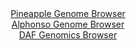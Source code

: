 <div id="Pineapple_Genome_Browser" align="center">
  <a href="https://igv.org/app/?sessionURL=blob:zZJdb5swGIX_i6VWnUQAQ4CAFE1pm65t.pmP0g9VyIAhToxNbYckjfLf50WbdtNJzcWmSb6wX732e87xswENFpJwBiLgmNAzIQQGkFO.HKGqpvgGVViCqEBUYgMIXGCBWYZBtAEFkgpNhlf65lSpWkaWRVTdqhAruSldE1XonTO0lGbGK.uEU4pSLpDiQlrHAjXcImXTWuIU1bWpZ7umZ.VIIQvResqZ5FaNWZks9XvJr1JSYsYrnFQLqshOQKL1aI25WaCvvXjUyzIs5QCvL_Jub3DRe3D7k.dv_snz5PY8nvjx4YiUDKmFwN2TYXXgHLf9hxSf9Ydv520WXt7V9.714ywuD9zTw_6qJgLLLgxgx_VtCH0dDWE5Xv1PrvUiezqncKryq2LuDmYxmso71ii8ejj2vFnnQ98B2BqA8myhSQDZVAQRtA3X9g3P8Vs_trBj2Hao0xGcgOjl1QBKoGyu2182QK1rzQuQ.G2xQ8cAXORYgKgV2nYAw9Dx2kHbDkO4NTZgIejfi_ZsMgwD2.k5jp8UhCoNc55IVksTMWY2WWGW73tmOV7dzm6Yew_HT7TzNHn0U5iP8zkdX8__kKUB9Ojd92mjn1H0T6j7jBBTpfuihuardN4PRf8UBZdZvhrF.fM97q9dj38YT0eb3S.agosKKd2vK_r4k7YGCYKY0oWGSJISStQ61inyJYig42poQcYp1xQCUaZHtmEb0LO__IbT3b5uvwM-">Pineapple Genome Browser</a>
</div>
<div id="Alphonso_Genome_Browser" align="center">
  <a href="https://igv.org/app/?sessionURL=blob:zZJfb5swFMW_i6VWm0TAQAIBqZogf9q0aRslY1lTVciAIU7BprYJbaJ893rVpr2sUvOwaZIf7Ktr33OOf3uwxVwQRoEPLN3s6aYJNCDWrF2gqi7xDaqwAH6OSoE1wHGOOaYpBv4e5EhIFM2n6uZaylr4hkFk3akQLZgubB1VaMcoaoWessoYsLJECeNIMi6MkKMtM0ix7bQ4QXWtq9m23jMyJJGBynrNqGBGjWkRt.q9.FcpLjBlFY6rppTkTUCs9CiNmZ6jL8FyEaQpFuIKv0yys.BqEnyzR9Hq3BmsotuLZeQsTxekoEg2HJ8Jd7fYtLsxW998vZVV75omzTC8m9F.e2IPT0fPNeFYnJmu2bcdaDm2CobQDD__T57VIkf6PrHGl4sqGm1WA3dyMZ8OArHzmownm2X3.h3nBw2ULG0UCSBdc9c3oWZDR.tZTufH1uxrEHoqH84I8O8fNCA5Sh9V._0eyJda8QIEfmre0NEA4xnmwO94ELqm51m9rtuFnmcetD1oePn3wh1Hc8.FVmBZTpyTUiqYs1jQWuiIUn2b5nqxOzLNx7sn8XzpVLNJhFhAwggWm_MTK9xdhMP30tSAGv72hcrqRzT9E_I.IkSXybG4mXkd8mraT7A7SxbfPcrC2_O1vXRK9sd4usrscdHkjFdIqn5VUcefvG0RJ4hKVdgSQRJSEvmyVCmyFvimZStsQcpKpjgEvEg.QQ1qZg9._o2nfXg4vAI-">Alphonso Genome Browser</a>
</div>


<div id="DAF_Genomics_Browser" align="center">
  <a href="https://igv.org/app/?sessionURL=blob:tZNra9swFIb_i2D9ZDuW7di1IQxv89o0ZVmbuoGUEs7s4wuxJUeSl6Qh_32a1zHYhTHoQBIS5_K.0oOO5DMKWXNGIuJYdGxRSgwiK75bQNs1.AFalCQqoJFoEIEFCmQZkuhICpAK0ttrXVkp1cloNMqhMEtkvK0zaUnXgs6UvFcV6lTTsaCFJ85gJ62MtzpZwQiaruJM8hFkGUpp2qMOWbnegV6.x9ZDS1y3faPqQXWtTWhjuVWAdluzHPd_MfIflPWoX8fLRTzUz_AwzSfxbBrfu0m6uvDfrtL55TL1l2eLumSgeoGTfL69ZvflDarYr.dyNfXfbO5m4257lbxy350l.64WKCc0oOeub1PXJieDNDzrNQKSVYJG1DMC59xwPM983rpjX7.B4DWJHh4NogRkG53.cCTq0GlQROK2H5gZhIscBYnM0LYDGobO2As8OwzpyTiSXjQvTPJ9ehsGthM7jm99glbrF3UzPJ8W.jX4Uhh_6qznv2L6uDocLvaXs53_JGVyVzY3Sewnm6q6Sn.L6euX.eO1Ci5aUDr07fgMBRqt1iJTP6i4p8fTFw--">DAF Genomics Browser</a>
</div>
